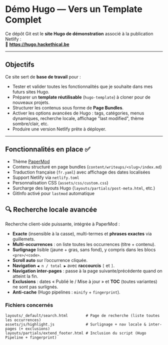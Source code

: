 # Démo Hugo — Vers un Template Complet

Ce dépôt Git est le **site Hugo de démonstration** associé à la publication Netlify :  
📍 **https://hugo.hackethical.be**

---

## Objectifs

Ce site sert de **base de travail** pour :

- Tester et valider toutes les fonctionnalités que je souhaite dans mes futurs sites Hugo.
- Préparer un **template réutilisable** (`hugo-template`) à cloner pour de nouveaux projets.
- Structurer les contenus sous forme de **Page Bundles**.
- Activer les options avancées de Hugo : tags, catégories, menus dynamiques, recherche locale, affichage "last modified", thème sombre/clair, etc.
- Produire une version Netlify prête à déployer.

---

## Fonctionnalités en place ✅

- Thème [PaperMod](https://github.com/adityatelange/hugo-PaperMod)
- Contenu structuré en page bundles (`content/writeups/<slug>/index.md`)
- Traduction française (`fr.yaml`) avec affichage des dates localisées
- Support Netlify via `netlify.toml`
- Personnalisation CSS (`assets/css/custom.css`)
- Surcharge des layouts Hugo (`layouts/partials/post-meta.html`, etc.)
- GitInfo activé pour `lastmod` automatique

## 🔍 Recherche locale avancée

Recherche client-side puissante, intégrée à PaperMod :  
- **Exacte** (insensible à la casse), multi-termes et **phrases exactes** via guillemets.  
- **Multi-occurrences** : on liste toutes les occurrences (titre + contenu).  
- **Surlignage** lisible (jaune + gras, sans fond), y compris dans les blocs `<pre>/<code>`.  
- **Scroll auto** sur l’occurrence cliquée.  
- **Navigation** `◀ n / total ▶` avec **raccourcis** `[` et `]`.  
- **Navigation inter-pages** : passe à la page suivante/précédente quand on atteint la fin.  
- **Exclusions** : dates « Publié le / Mise à jour » et **TOC** (toutes variantes) ne sont pas surlignés.  
- **Anti-cache** (Hugo pipelines : `minify` + `fingerprint`).  

### Fichiers concernés
```plaintext
layouts/_default/search.html        # Page de recherche (liste toutes les occurrences)
assets/js/highlight.js              # Surlignage + nav locale & inter-pages (+ exclusions)
layouts/partials/extend_footer.html # Inclusion du script (Hugo Pipeline + fingerprint)
